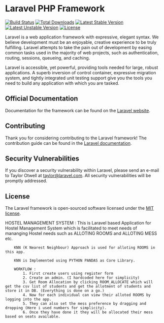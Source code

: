 # Laravel PHP Framework

[![Build Status](https://travis-ci.org/laravel/framework.svg)](https://travis-ci.org/laravel/framework)
[![Total Downloads](https://poser.pugx.org/laravel/framework/d/total.svg)](https://packagist.org/packages/laravel/framework)
[![Latest Stable Version](https://poser.pugx.org/laravel/framework/v/stable.svg)](https://packagist.org/packages/laravel/framework)
[![Latest Unstable Version](https://poser.pugx.org/laravel/framework/v/unstable.svg)](https://packagist.org/packages/laravel/framework)
[![License](https://poser.pugx.org/laravel/framework/license.svg)](https://packagist.org/packages/laravel/framework)

Laravel is a web application framework with expressive, elegant syntax. We believe development must be an enjoyable, creative experience to be truly fulfilling. Laravel attempts to take the pain out of development by easing common tasks used in the majority of web projects, such as authentication, routing, sessions, queueing, and caching.

Laravel is accessible, yet powerful, providing tools needed for large, robust applications. A superb inversion of control container, expressive migration system, and tightly integrated unit testing support give you the tools you need to build any application with which you are tasked.

## Official Documentation

Documentation for the framework can be found on the [Laravel website](http://laravel.com/docs).

## Contributing

Thank you for considering contributing to the Laravel framework! The contribution guide can be found in the [Laravel documentation](http://laravel.com/docs/contributions).

## Security Vulnerabilities

If you discover a security vulnerability within Laravel, please send an e-mail to Taylor Otwell at taylor@laravel.com. All security vulnerabilities will be promptly addressed.

## License

The Laravel framework is open-sourced software licensed under the [MIT license](http://opensource.org/licenses/MIT).


HOSTEL MANAGEMENT SYSTEM :
		This is Laravel based Application for Hostel Management System which is facilitated to meet needs of mananging Hostel needs 
		such as ALLOTING ROOMS and ALLOTING MESS etc.
		
		KNN (K Nearest Neighbour) Approach is used for alloting ROOMS in this app.
		
		KNN is Implemented using PYTHON PANDAS as Core Library.
		
		WORKFLOW :
			1. First create users using register form
			2. Create an admin. (I hardcoded here for simplicity)
			3. Get Room Allocation by clicking ROOM_ALLOCATE which will get the csv list of students and get the allotment of students and store it in DB. (Everything is done on a go.)
			4. Now for each individual can view their alloted ROOMS by logging into the app.
			5. They can also set the mess preference by dragging and dropping (Here i used numbers for simplicity).
			6. Once they have done it they will be allocated their mess based on seats available.